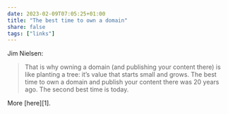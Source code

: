 ```yaml
---
date: 2023-02-09T07:05:25+01:00
title: "The best time to own a domain"
share: false
tags: ["links"]
---
```

Jim Nielsen:

> That is why owning a domain (and publishing your content there) is like
> planting a tree: it’s value that starts small and grows. The best time to own
> a domain and publish your content there was 20 years ago. The second best
> time is today.

More [here][1].

